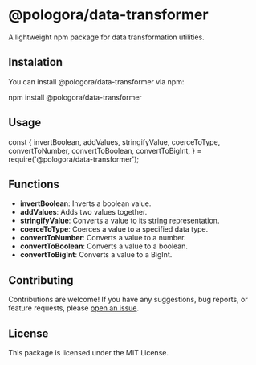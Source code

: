 # @pologora/data-transformer

A lightweight npm package for data transformation utilities.

## Instalation

You can install @pologora/data-transformer via npm:

npm install @pologora/data-transformer

## Usage

const {
invertBoolean,
addValues,
stringifyValue,
coerceToType,
convertToNumber,
convertToBoolean,
convertToBigInt,
} = require('@pologora/data-transformer');

## Functions

- **invertBoolean**: Inverts a boolean value.
- **addValues**: Adds two values together.
- **stringifyValue**: Converts a value to its string representation.
- **coerceToType**: Coerces a value to a specified data type.
- **convertToNumber**: Converts a value to a number.
- **convertToBoolean**: Converts a value to a boolean.
- **convertToBigInt**: Converts a value to a BigInt.

## Contributing

Contributions are welcome! If you have any suggestions, bug reports, or feature requests, please [open an issue](https://github.com/pologora/data-transformer-lib/issues).

## License

This package is licensed under the MIT License.
